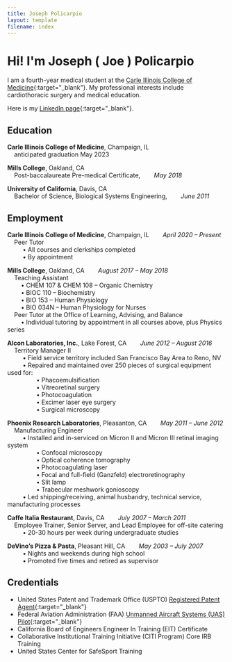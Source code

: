 ```yaml
---
title: Joseph Policarpio
layout: template
filename: index
---
```


# Hi! I'm Joseph ( Joe ) Policarpio

I am a fourth-year medical student at the [Carle Illinois College of Medicine](https://medicine.illinois.edu/){:target="_blank"}.
My professional interests include cardiothoracic surgery and medical education.

Here is my [LinkedIn page](https://www.linkedin.com/in/joseph-policarpio){:target="_blank"}.

## Education

**Carle Illinois College of Medicine**, Champaign, IL
  <br>&nbsp;&nbsp;&nbsp;&nbsp;anticipated graduation May 2023
<br>

**Mills College**, Oakland, CA
  <br>&nbsp;&nbsp;&nbsp;&nbsp;Post-baccalaureate Pre-medical Certificate,&nbsp;&nbsp;&nbsp;&nbsp;&nbsp;&nbsp;&nbsp;&nbsp;*May 2018*
<br>

**University of California**, Davis, CA
  <br>&nbsp;&nbsp;&nbsp;&nbsp;Bachelor of Science, Biological Systems Engineering,&nbsp;&nbsp;&nbsp;&nbsp;&nbsp;&nbsp;&nbsp;&nbsp;*June 2011*

## Employment

**Carle Illinois College of Medicine**, Champaign, IL&nbsp;&nbsp;&nbsp;&nbsp;&nbsp;&nbsp;&nbsp;&nbsp;*April 2020 – Present*
<br>&nbsp;&nbsp;&nbsp;&nbsp;Peer Tutor
<br>&nbsp;&nbsp;&nbsp;&nbsp;&nbsp;&nbsp;&nbsp;&nbsp; • All courses and clerkships completed
<br>&nbsp;&nbsp;&nbsp;&nbsp;&nbsp;&nbsp;&nbsp;&nbsp; • By appointment
<br>

**Mills College**, Oakland, CA&nbsp;&nbsp;&nbsp;&nbsp;&nbsp;&nbsp;&nbsp;&nbsp;*August 2017 – May 2018*
<br>&nbsp;&nbsp;&nbsp;&nbsp;Teaching Assistant
<br>&nbsp;&nbsp;&nbsp;&nbsp;&nbsp;&nbsp;&nbsp;&nbsp;• CHEM 107 & CHEM 108 – Organic Chemistry
<br>&nbsp;&nbsp;&nbsp;&nbsp;&nbsp;&nbsp;&nbsp;&nbsp;• BIOC 110 – Biochemistry
<br>&nbsp;&nbsp;&nbsp;&nbsp;&nbsp;&nbsp;&nbsp;&nbsp;• BIO 153 – Human Physiology
<br>&nbsp;&nbsp;&nbsp;&nbsp;&nbsp;&nbsp;&nbsp;&nbsp;• BIO 034N – Human Physiology for Nurses
<br>&nbsp;&nbsp;&nbsp;&nbsp;Peer Tutor at the Office of Learning, Advising, and Balance
<br>&nbsp;&nbsp;&nbsp;&nbsp;&nbsp;&nbsp;&nbsp;&nbsp;• Individual tutoring by appointment in all courses above, plus Physics series
<br>

**Alcon Laboratories, Inc.**, Lake Forest, CA&nbsp;&nbsp;&nbsp;&nbsp;&nbsp;&nbsp;&nbsp;&nbsp;*June 2012 – August 2016*
<br>&nbsp;&nbsp;&nbsp;&nbsp;Territory Manager II
<br>&nbsp;&nbsp;&nbsp;&nbsp;&nbsp;&nbsp;&nbsp;&nbsp; • Field service territory included San Francisco Bay Area to Reno, NV
<br>&nbsp;&nbsp;&nbsp;&nbsp;&nbsp;&nbsp;&nbsp;&nbsp; • Repaired and maintained over 250 pieces of surgical equipment used for:
<br>&nbsp;&nbsp;&nbsp;&nbsp;&nbsp;&nbsp;&nbsp;&nbsp;&nbsp;&nbsp;&nbsp;&nbsp;&nbsp;&nbsp;&nbsp;&nbsp; • Phacoemulsification
<br>&nbsp;&nbsp;&nbsp;&nbsp;&nbsp;&nbsp;&nbsp;&nbsp;&nbsp;&nbsp;&nbsp;&nbsp;&nbsp;&nbsp;&nbsp;&nbsp; • Vitreoretinal surgery
<br>&nbsp;&nbsp;&nbsp;&nbsp;&nbsp;&nbsp;&nbsp;&nbsp;&nbsp;&nbsp;&nbsp;&nbsp;&nbsp;&nbsp;&nbsp;&nbsp; • Photocoagulation
<br>&nbsp;&nbsp;&nbsp;&nbsp;&nbsp;&nbsp;&nbsp;&nbsp;&nbsp;&nbsp;&nbsp;&nbsp;&nbsp;&nbsp;&nbsp;&nbsp; • Excimer laser eye surgery
<br>&nbsp;&nbsp;&nbsp;&nbsp;&nbsp;&nbsp;&nbsp;&nbsp;&nbsp;&nbsp;&nbsp;&nbsp;&nbsp;&nbsp;&nbsp;&nbsp; • Surgical microscopy
<br>

**Phoenix Research Laboratories**, Pleasanton, CA&nbsp;&nbsp;&nbsp;&nbsp;&nbsp;&nbsp;&nbsp;&nbsp;*May 2011 – June 2012*
<br>&nbsp;&nbsp;&nbsp;&nbsp;Manufacturing Engineer
<br>&nbsp;&nbsp;&nbsp;&nbsp;&nbsp;&nbsp;&nbsp;&nbsp; • Installed and in-serviced on Micron II and Micron III retinal imaging system
<br>&nbsp;&nbsp;&nbsp;&nbsp;&nbsp;&nbsp;&nbsp;&nbsp;&nbsp;&nbsp;&nbsp;&nbsp;&nbsp;&nbsp;&nbsp;&nbsp; • Confocal microscopy
<br>&nbsp;&nbsp;&nbsp;&nbsp;&nbsp;&nbsp;&nbsp;&nbsp;&nbsp;&nbsp;&nbsp;&nbsp;&nbsp;&nbsp;&nbsp;&nbsp; • Optical coherence tomography
<br>&nbsp;&nbsp;&nbsp;&nbsp;&nbsp;&nbsp;&nbsp;&nbsp;&nbsp;&nbsp;&nbsp;&nbsp;&nbsp;&nbsp;&nbsp;&nbsp; • Photocoagulating laser
<br>&nbsp;&nbsp;&nbsp;&nbsp;&nbsp;&nbsp;&nbsp;&nbsp;&nbsp;&nbsp;&nbsp;&nbsp;&nbsp;&nbsp;&nbsp;&nbsp; • Focal and full-field (Ganzfeld) electroretinography
<br>&nbsp;&nbsp;&nbsp;&nbsp;&nbsp;&nbsp;&nbsp;&nbsp;&nbsp;&nbsp;&nbsp;&nbsp;&nbsp;&nbsp;&nbsp;&nbsp; • Slit lamp
<br>&nbsp;&nbsp;&nbsp;&nbsp;&nbsp;&nbsp;&nbsp;&nbsp;&nbsp;&nbsp;&nbsp;&nbsp;&nbsp;&nbsp;&nbsp;&nbsp; • Trabecular meshwork gonioscopy
<br>&nbsp;&nbsp;&nbsp;&nbsp;&nbsp;&nbsp;&nbsp;&nbsp; • Led shipping/receiving, animal husbandry, technical service, manufacturing processes
<br>

**Caffe Italia Restaurant**, Davis, CA&nbsp;&nbsp;&nbsp;&nbsp;&nbsp;&nbsp;&nbsp;&nbsp;*July 2007 – March 2011*
<br>&nbsp;&nbsp;&nbsp;&nbsp;Employee Trainer, Senior Server, and Lead Employee for off-site catering 
<br>&nbsp;&nbsp;&nbsp;&nbsp;&nbsp;&nbsp;&nbsp;&nbsp; • 20-30 hours per week during undergraduate studies
<br>

**DeVino’s Pizza & Pasta**, Pleasant Hill, CA&nbsp;&nbsp;&nbsp;&nbsp;&nbsp;&nbsp;&nbsp;&nbsp;*May 2003 – July 2007*
<br>&nbsp;&nbsp;&nbsp;&nbsp;&nbsp;&nbsp;&nbsp;&nbsp; • Nights and weekends during high school
<br>&nbsp;&nbsp;&nbsp;&nbsp;&nbsp;&nbsp;&nbsp;&nbsp; • Promoted five times and retired as supervisor
<br>


[comment]: <> (<div style="text-align: right">April 2020 – Present</div>)

## Credentials

- United States Patent and Trademark Office (USPTO) [Registered Patent Agent](https://oedci.uspto.gov/OEDCI/practitionerSearchEntry){:target="_blank"}
- Federal Aviation Administration (FAA) [Unmanned Aircraft Systems (UAS) Pilot](https://amsrvs.registry.faa.gov/airmeninquiry/){:target="_blank"}
- California Board of Engineers Engineer In Training (EIT) Certificate
- Collaborative Institutional Training Initiative (CITI Program) Core IRB Training
- United States Center for SafeSport Training

